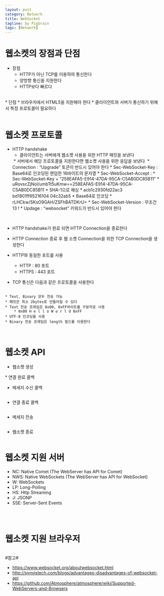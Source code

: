 ```yaml
---
layout: post
category: Network
title: WebSocket
tagline: by Pigbrain
tags: [Network]
---
```


<!--more-->

# 웹소켓의 장점과 단점  
* 장점  
	* HTTP가 아닌 TCP를 이용하여 통신한다  
	* 양방향 통신을 지원한다  
	* HTTP보다 빠르다  
<br>
* 단점  
	* 브라우저에서 HTML5을 지원해야 한다  
	* 클라이언트와 서버가 통신하기 위해서 특정 프로토콜이 필요하다  
<br>  
<br>

# 웹소켓 프로토콜  
* HTTP handshake  
	* 클라이언트는 서버에게 웹소켓 사용을 위한 HTTP 패킷을 보낸다  
	<img src="/assets/themes/Snail/img/Network/WebSocket/httpHandShake_C2S.png" alt="">  
	* 서버에서 해당 프로토콜을 지원한다면 웹소켓 사용을 위한 응답을 보낸다  
	<img src="/assets/themes/Snail/img/Network/WebSocket/httpHandShake_S2C.png" alt="">  
	* Connection : “Upgrade” 토큰이 반드시 있어야 한다  
	* Sec-WebSocket-Key : Base64로 인코딩된 랜덤한 16바이트의 문자열  
	* Sec-WebSocket-Accept :  
		* Sec-WebSocket-Key + “258EAFA5-E914-47DA-95CA-C5AB0DC85B11”  
			* uRovscZjNol/umbTt5uKmw==258EAFA5-E914-47DA-95CA-C5AB0DC85B11  
		* SHA-1으로 해싱  
			* acb1c2930fd22ac3 bd1801ff65216104 04c32ab5  
		* Base64로 인코딩  
			* rLHCkw/SKsO9GAH/ZSFhBATDKrU=  
	* Sec-WebSocket-Version : 무조건 13 !  
	* Updage : “websocket” 키워드가 반드시 있어야 한다  


<BR>
  
* HTTP handshake가 완료 되면 HTTP Connection을 종료한다
* HTTP Connection 종료 후 웹 소켓 Connection을 위한 TCP Connection을 생성한다
* HTTP와 동일한 포트를 사용  
	* HTTP : 80 포트  
	* HTTPS : 443 포트  

* TCP 통신은 다음과 같은 프로토콜을 사용한다  
<img src="/assets/themes/Snail/img/Network/WebSocket/webSocketProtocol.png" alt="">  
<br>  
  
	* Text, Binary 모두 전송 가능  
	* 패킷은 최소 2bytes로 만들어질 수 있다  
	* Text 전송 프레임은 0x00, 0xFF바이트를 구분자로 사용  
		* 0x00 H e l l o W o r l d 0xFF  
	* UTF-8 인코딩을 사용  
	* Binary 전송 프레임은 length 필드를 이용한다  
<br>  

# 웹소켓 API
* 웹소켓 생성  
<img src="/assets/themes/Snail/img/Network/WebSocket/webSocket1.png" alt="">  
<br>  
* 연결 완료 콜백  
<img src="/assets/themes/Snail/img/Network/WebSocket/webSocket2.png" alt="">  
<br>  

* 메세지 수신 콜백  
<img src="/assets/themes/Snail/img/Network/WebSocket/webSocket3.png" alt="">  
<br>  

* 연결 종료 콜백  
<img src="/assets/themes/Snail/img/Network/WebSocket/webSocket4.png" alt="">  
<br>  

* 메세지 전송  
<img src="/assets/themes/Snail/img/Network/WebSocket/webSocket5.png" alt="">  
<br>  

* 웹소켓 종료  
<img src="/assets/themes/Snail/img/Network/WebSocket/webSocket6.png" alt="">  
<br>  

# 웹소켓 지원 서버  
* NC: Native Comet (The WebServer has API for Comet)  
* NWS: Native WebSockets (The WebServer has API for WebSocket)  
* W: WebSockets  
* LP: Long-Polling  
* HS: Http Streaming  
* J: JSONP  
* SSE: Server-Sent Events  
<br>  
<img src="/assets/themes/Snail/img/Network/WebSocket/webSocketSupportTable.png" alt="">  
<br>  
<br>  

# 웹소켓 지원 브라우저  
<img src="/assets/themes/Snail/img/Network/WebSocket/webSocketSupportBrowser.png" alt="">  
<br>

#참고#
* https://www.websocket.org/aboutwebsocket.html  
* http://synvistech.com/blogs/advantages-disadvantages-of-websocket-api  
* https://github.com/Atmosphere/atmosphere/wiki/Supported-WebServers-and-Browsers  